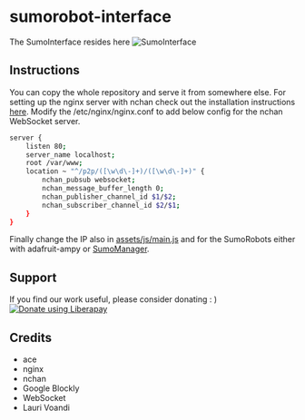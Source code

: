 # sumorobot-interface

The SumoInterface resides here
![SumoInterface](https://www.robokoding.com/assets/img/sumorobot_interface_blockly.png)

## Instructions

You can copy the whole repository and serve it from somewhere else. For setting up the nginx server with nchan check out the installation instructions [here](https://github.com/slact/nchan). Modify the /etc/nginx/nginx.conf to add below config for the nchan WebSocket server.

```bash
server {
    listen 80;
    server_name localhost;
    root /var/www;
    location ~ "^/p2p/([\w\d\-]+)/([\w\d\-]+)" {
        nchan_pubsub websocket;
        nchan_message_buffer_length 0;
        nchan_publisher_channel_id $1/$2;
        nchan_subscriber_channel_id $2/$1;
    }
}
```

Finally change the IP also in [assets/js/main.js](https://github.com/silbo/silbo.github.io/blob/master/assets/js/main.js#L3) and for the SumoRobots either with adafruit-ampy or [SumoManager](https://www.robokoding.com/kits/sumorobot/sumomanager/).

## Support

If you find our work useful, please consider donating : )  
[![Donate using Liberapay](https://liberapay.com/assets/widgets/donate.svg)](https://liberapay.com/robokoding/donate)

## Credits

* ace
* nginx
* nchan
* Google Blockly
* WebSocket
* Lauri Voandi
